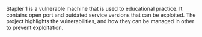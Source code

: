 Stapler 1 is a vulnerable machine that is used to educational practice. It contains open port and outdated service versions that can be exploited.
The project highlights the vulnerabilities, and how they can be managed in other to prevent exploitation.
